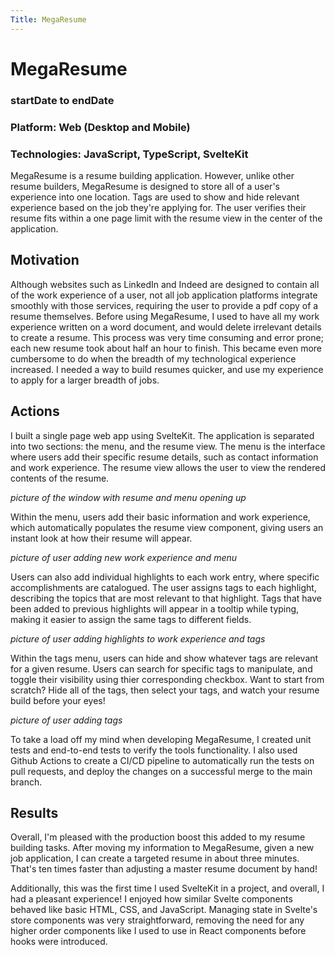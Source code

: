 ```yaml
---
Title: MegaResume
---
```


# MegaResume
### startDate to endDate
### Platform: Web (Desktop and Mobile)
### Technologies: JavaScript, TypeScript, SvelteKit 

MegaResume is a resume building application. However, unlike other resume builders, MegaResume is designed to store all of a user's experience into one location. Tags are used to show and hide relevant experience based on the job they're applying for. The user verifies their resume fits within a one page limit with the resume view in the center of the application.

## Motivation

Although websites such as LinkedIn and Indeed are designed to contain all of the work experience of a user, not all job application platforms integrate smoothly with those services, requiring the user to provide a pdf copy of a resume themselves. Before using MegaResume, I used to have all my work experience written on a word document, and would delete irrelevant details to create a resume. This process was very time consuming and error prone; each new resume took about half an hour to finish. This became even more cumbersome to do when the breadth of my technological experience increased. I needed a way to build resumes quicker, and use my experience to apply for a larger breadth of jobs.

## Actions

I built a single page web app using SvelteKit. The application is separated into two sections: the menu, and the resume view. The menu is the interface where users add their specific resume details, such as contact information and work experience. The resume view allows the user to view the rendered contents of the resume.

*picture of the window with resume and menu opening up*

Within the menu, users add their basic information and work experience, which automatically populates the resume view component, giving users an instant look at how their resume will appear.

*picture of user adding new work experience and menu*

Users can also add individual highlights to each work entry, where specific accomplishments are catalogued. The user assigns tags to each highlight, describing the topics that are most relevant to that highlight. Tags that have been added to previous highlights will appear in a tooltip while typing, making it easier to assign the same tags to different fields.

*picture of user adding highlights to work experience and tags*

Within the tags menu, users can hide and show whatever tags are relevant for a given resume. Users can search for specific tags to manipulate, and toggle their visibility using thier corresponding checkbox. Want to start from scratch? Hide all of the tags, then select your tags, and watch your resume build before your eyes!

*picture of user adding tags*

To take a load off my mind when developing MegaResume, I created unit tests and end-to-end tests to verify the tools functionality. I also used Github Actions to create a CI/CD pipeline to automatically run the tests on pull requests, and deploy the changes on a successful merge to the main branch.

## Results

Overall, I'm pleased with the production boost this added to my resume building tasks. After moving my information to MegaResume, given a new job application, I can create a targeted resume in about three minutes. That's ten times faster than adjusting a master resume document by hand!

Additionally, this was the first time I used SvelteKit in a project, and overall, I had a pleasant experience! I enjoyed how similar Svelte components behaved like basic HTML, CSS, and JavaScript. Managing state in Svelte's store components was very straightforward, removing the need for any higher order components like I used to use in React components before hooks were introduced.

